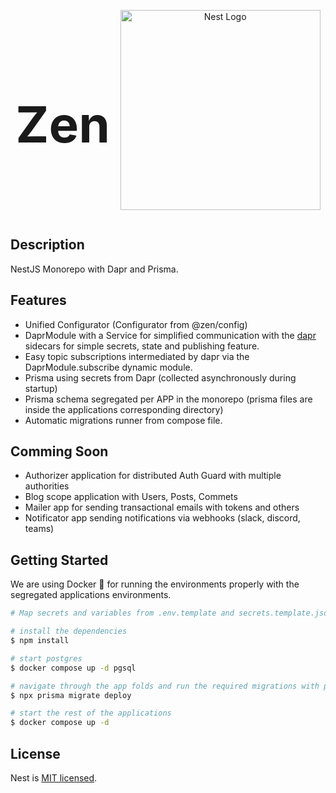 <div style="display:flex; justify-content: space-around; align-items: center">
  <h2 style="font-size: 5rem;">Zen</h2>
  <p align="center">
    <a href="http://nestjs.com/" target="blank"><img src="https://nestjs.com/img/logo_text.svg" width="320" alt="Nest Logo" /></a>
  </p>
</div>

## Description

NestJS Monorepo with Dapr and Prisma.

## Features

- Unified Configurator (Configurator from @zen/config)
- DaprModule with a Service for simplified communication with the [dapr](https://dapr.io/) sidecars for simple secrets, state and publishing feature.
- Easy topic subscriptions intermediated by dapr via the DaprModule.subscribe dynamic module.
- Prisma using secrets from Dapr (collected asynchronously during startup)
- Prisma schema segregated per APP in the monorepo (prisma files are inside the applications corresponding directory)
- Automatic migrations runner from compose file.

## Comming Soon

- Authorizer application for distributed Auth Guard with multiple authorities
- Blog scope application with Users, Posts, Commets
- Mailer app for sending transactional emails with tokens and others
- Notificator app sending notifications via webhooks (slack, discord, teams)

## Getting Started

We are using Docker 🐋 for running the environments properly with the segregated applications environments.

```bash
# Map secrets and variables from .env.template and secrets.template.json

# install the dependencies
$ npm install

# start postgres
$ docker compose up -d pgsql

# navigate through the app folds and run the required migrations with prisma
$ npx prisma migrate deploy

# start the rest of the applications
$ docker compose up -d
```
## License

Nest is [MIT licensed](LICENSE).
